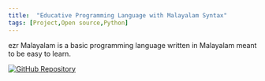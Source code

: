 ```yaml
---
title:  "Educative Programming Language with Malayalam Syntax"
tags: [Project,Open source,Python]
---
```


ezr Malayalam is a basic programming language written in Malayalam meant to be easy to learn.

[![GitHub Repository](https://img.shields.io/badge/GitHub_Repository-black?style=for-the-badge&logo=github&color=FFFFFF&logoColor=000000)](https://github.com/Uralstech/ezrMlang)